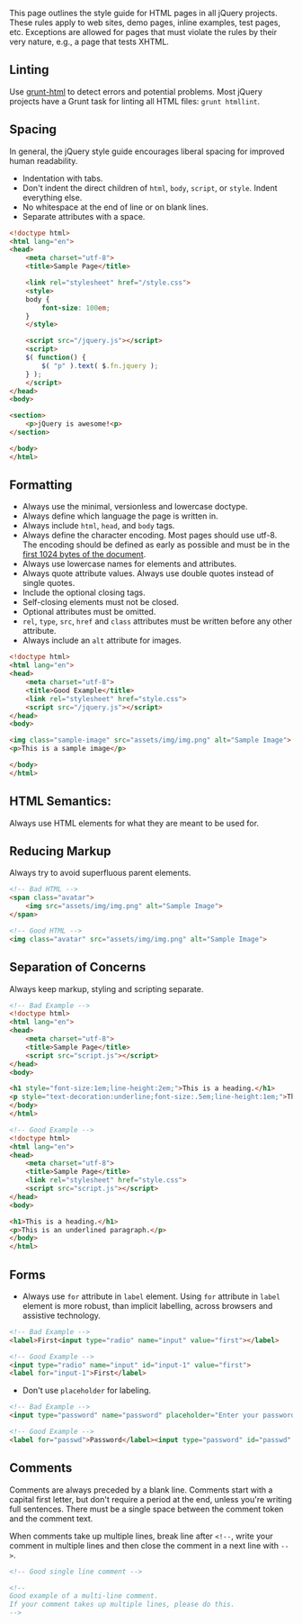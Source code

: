 <script>{
	"title": "HTML Style Guide",
	"toc": true
}</script>

This page outlines the style guide for HTML pages in all jQuery projects. These rules apply to web sites, demo pages, inline examples, test pages, etc. Exceptions are allowed for pages that must violate the rules by their very nature, e.g., a page that tests XHTML.

## Linting

Use [grunt-html](https://www.npmjs.com/package/grunt-html) to detect errors and potential problems. Most jQuery projects have a Grunt task for linting all HTML files: `grunt htmllint`.

## Spacing

In general, the jQuery style guide encourages liberal spacing for improved human readability.

- Indentation with tabs.
- Don't indent the direct children of `html`, `body`, `script`, or `style`. Indent everything else.
- No whitespace at the end of line or on blank lines.
- Separate attributes with a space.

```html
<!doctype html>
<html lang="en">
<head>
	<meta charset="utf-8">
	<title>Sample Page</title>

	<link rel="stylesheet" href="/style.css">
	<style>
	body {
		font-size: 100em;
	}
	</style>

	<script src="/jquery.js"></script>
	<script>
	$( function() {
		$( "p" ).text( $.fn.jquery );
	} );
	</script>
</head>
<body>

<section>
	<p>jQuery is awesome!<p>
</section>

</body>
</html>
```

## Formatting

 - Always use the minimal, versionless and lowercase doctype.
 - Always define which language the page is written in.
 - Always include `html`, `head`, and `body` tags.
 - Always define the character encoding. Most pages should use utf-8. The encoding should be defined as early as possible and must be in the [first 1024 bytes of the document](https://html.spec.whatwg.org/multipage/semantics.html#charset).
 - Always use lowercase names for elements and attributes.
 - Always quote attribute values. Always use double quotes instead of single quotes.
 - Include the optional closing tags.
 - Self-closing elements must not be closed.
 - Optional attributes must be omitted.
 - `rel`, `type`, `src`, `href` and `class` attributes must be written before any other attribute.
 - Always include an `alt` attribute for images.

```html
<!doctype html>
<html lang="en">
<head>
	<meta charset="utf-8">
	<title>Good Example</title>
	<link rel="stylesheet" href="style.css">
	<script src="/jquery.js"></script>
</head>
<body>

<img class="sample-image" src="assets/img/img.png" alt="Sample Image">
<p>This is a sample image</p>

</body>
</html>
```

## HTML Semantics:

Always use HTML elements for what they are meant to be used for.

## Reducing Markup

Always try to avoid superfluous parent elements.

```html
<!-- Bad HTML -->
<span class="avatar">
	<img src="assets/img/img.png" alt="Sample Image">
</span>

<!-- Good HTML -->
<img class="avatar" src="assets/img/img.png" alt="Sample Image">
```

## Separation of Concerns

Always keep markup, styling and scripting separate.

```html
<!-- Bad Example -->
<!doctype html>
<html lang="en">
<head>
	<meta charset="utf-8">
	<title>Sample Page</title>
	<script src="script.js"></script>
</head>
<body>

<h1 style="font-size:1em;line-height:2em;">This is a heading.</h1>
<p style="text-decoration:underline;font-size:.5em;line-height:1em;">This is an underlined paragraph.</p>
</body>
</html>

<!-- Good Example -->
<!doctype html>
<html lang="en">
<head>
	<meta charset="utf-8">
	<title>Sample Page</title>
	<link rel="stylesheet" href="style.css">
	<script src="script.js"></script>
</head>
<body>

<h1>This is a heading.</h1>
<p>This is an underlined paragraph.</p>
</body>
</html>
```

## Forms

 - Always use `for` attribute in `label` element. Using `for` attribute in `label` element is more robust, than implicit labelling, across browsers and assistive technology.

```html
<!-- Bad Example -->
<label>First<input type="radio" name="input" value="first"></label>

<!-- Good Example -->
<input type="radio" name="input" id="input-1" value="first">
<label for="input-1">First</label>
```
 - Don't use `placeholder` for labeling.

```html
<!-- Bad Example -->
<input type="password" name="password" placeholder="Enter your password">

<!-- Good Example -->
<label for="passwd">Password</label><input type="password" id="passwd" name="password" placeholder="Must have at least 6 characters">
```

## Comments

Comments are always preceded by a blank line. Comments start with a capital first letter, but don't require a period at the end, unless you're writing full sentences. There must be a single space between the comment token and the comment text.

When comments take up multiple lines, break line after `<!--`, write your comment in multiple lines and then close the comment in a next line with `-->`.

```html
<!-- Good single line comment -->

<!--
Good example of a multi-line comment.
If your comment takes up multiple lines, please do this.
-->
```
